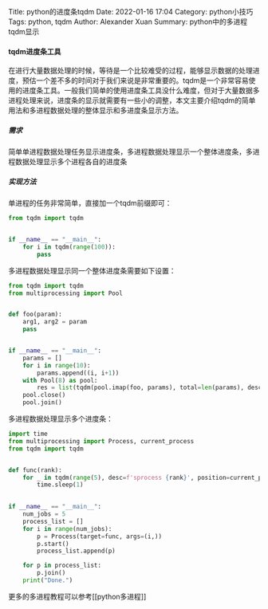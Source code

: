 Title: python的进度条tqdm
Date: 2022-01-16 17:04
Category: python小技巧
Tags: python, tqdm
Author: Alexander Xuan
Summary: python中的多进程tqdm显示

#### tqdm进度条工具
在进行大量数据处理的时候，等待是一个比较难受的过程，能够显示数据的处理进度，预估一个差不多的时间对于我们来说是非常重要的。tqdm是一个非常容易使用的进度条工具。一般我们简单的使用进度条工具没什么难度，但对于大量数据多进程处理来说，进度条的显示就需要有一些小的调整，本文主要介绍tqdm的简单用法和多进程数据处理的整体显示和多进度条显示方法。

##### 需求
简单单进程数据处理任务显示进度条，多进程数据处理显示一个整体进度条，多进程数据处理显示多个进程各自的进度条

##### 实现方法
单进程的任务非常简单，直接加一个tqdm前缀即可：
```python
from tqdm import tqdm


if __name__ == "__main__":
	for i in tqdm(range(100)):
		pass

```
多进程数据处理显示同一个整体进度条需要如下设置：
```python
from tqdm import tqdm  
from multiprocessing import Pool


def foo(param):
	arg1, arg2 = param
	pass


if __name__ == "__main__":
	params = []
	for i in range(10):
		params.append((i, i+1))
    with Pool(8) as pool:
        res = list(tqdm(pool.imap(foo, params), total=len(params), desc='foo'))
    pool.close()
    pool.join()

```

多进程数据处理显示多个进度条：
```python
import time
from multiprocessing import Process, current_process
from tqdm import tqdm


def func(rank):
    for _ in tqdm(range(5), desc=f'sprocess {rank}', position=current_process()._identity[0]):
        time.sleep(1)
    

if __name__ == "__main__":
    num_jobs = 5
    process_list = []
    for i in range(num_jobs):
        p = Process(target=func, args=(i,))
        p.start()
        process_list.append(p)

    for p in process_list:
        p.join()
    print("Done.")
```

更多的多进程教程可以参考[[python多进程]]